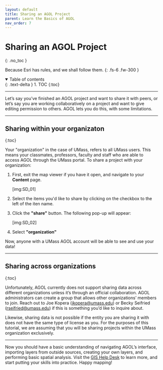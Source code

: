 ```yaml
---
layout: default
title: Sharing an AGOL Project
parent: Learn the Basics of AGOL
nav_order: 7
---
```


# Sharing an AGOL Project
{: .no_toc }

Because Esri has rules, and we shall follow them. 
{: .fs-6 .fw-300 }

<details open markdown="block">
  <summary>
    Table of contents
  </summary>
  {: .text-delta }
1. TOC
{:toc}
</details>

---

Let’s say you’ve finished an AGOL project and want to share it with peers, or let’s say you are working collaboratively on a project and want to give editing permission to others. AGOL lets you do this, with some limitations. 

---

## Sharing within your organizaton
{:toc}

Your "organization" in the case of UMass, refers to all UMass users. This means your classmates, professors, faculty and staff who are able to access AGOL through the UMass portal. To share a project with your organization:

1. First, exit the map viewer if you have it open, and navigate to your **Content** page. 

    [img:SD_01]
1. Select the items you'd like to share by clicking on the checkbox to the left of the iten name.
1. Click the **"share"** button. The following pop-up will appear:

    [img:SD_02]
1. Select **"organization"** 

Now, anyone with a UMass AGOL account will be able to see and use your data! 

---

## Sharing across organizations
{:toc}

Unfortunately, AGOL currently does not support sharing data across different organizations unless it’s through an official collaboration. AGOL administrators can create a group that allows other organizations’ members to join. Reach out to Joe Kopera (jkopera@umass.edu) or Becky Seifried (rseifried@umass.edu) if this is something you’d like to inquire about.

Likewise, sharing data is not possible if the entity you are sharing it with does not have the same type of license as you. For the purposes of this tutorial, we are assuming that you will be sharing projects within the UMass organization exclusively. 

---

Now you should have a basic understanding of navigating AGOL’s interface, importing layers from outside sources, creating your own layers, and performing basic spatial analysis. Visit the [GIS Help Desk](https://gis.library.umass.edu/learning-gis/get-help/) to learn more, and start putting your skills into practice. Happy mapping! 


